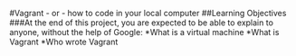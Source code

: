 #Vagrant - or - how to code in your local computer
##Learning Objectives
###At the end of this project, you are expected to be able to explain to anyone, without the help of Google:
*What is a virtual machine
*What is Vagrant
*Who wrote Vagrant
